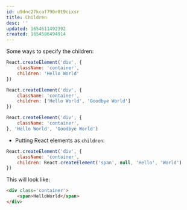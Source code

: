 ```yaml
---
id: u9dnc27kcaf790r0t9cixsr
title: Children
desc: ''
updated: 1654611492392
created: 1654586494914
---
```


Some ways to specify the children:

```jsx
React.createElement('div', {
    className: 'container',
    children: 'Hello World'
})
```

```jsx
React.createElement('div', {
    className: 'container',
    children: ['Hello World', 'Goodbye World']
})
```

```jsx
React.createElement('div', {
    className: 'container',
}, 'Hello World', 'Goodbye World')
```

- Putting React elements as `children`:

```jsx
React.createElement('div', {
    className: 'container',
    children: React.createElement('span', null, 'Hello', 'World')
})
```

This will look like:

```html
<div class='container'>
    <span>HelloWorld</span>
</div>
```
